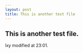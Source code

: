 ```yaml
---
layout: post
title: This is another test file
---
```


## This is another test file.
lxy modified at 23:01.

